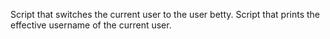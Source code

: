 Script that switches the current user to the user betty.
Script that prints the effective username of the current user.
